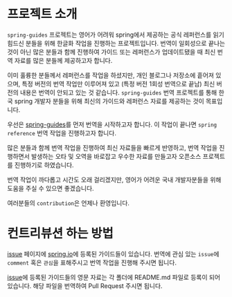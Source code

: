 # 프로젝트 소개
`spring-guides` 프로젝트는 영어가 어려워 spring에서 제공하는 공식 레퍼런스를 읽기 힘드신 분들을 위해 한글화 작업을 진행하는 프로젝트입니다. 번역이 일회성으로 끝나는 것이 아닌 많은 분들과 함께 진행하여 가이드 또는 레퍼런스가 업데이트됐을 때 최신 번역 자료를 많은 분들께 제공하고자 합니다.

이미 훌륭한 분들께서 레퍼런스를 작업을 하셨지만, 개인 블로그나 저장소에 흩어져 있으며, 특정 버전의 번역 작업만 이루어져 있고 (특정 버전 1회성 번역으로 끝남) 최신 버전의 내용은 번역이 안되고 있는 것 같습니다. `spring-guides` 번역 프로젝트를 통해 한국 spring 개발자 분들을 위해 최신의 가이드와 레퍼런스 자료를 제공하는 것이 목표입니다.

우선은 [spring-guides](https://spring.io/guides/)를 먼저 번역을 시작하고자 합니다. 이 작업이 끝나면 `spring reference` 번역 작업을 진행하고자 합니다.

많은 분들과 함께 번역 작업을 진행하여 최신 자료들을 빠르게 반영하고, 번역 작업을 진행하면서 발생하는 오타 및 오역을 바로잡고 우수한 자료를 만들고자 오픈소스 프로젝트를 진행하기로 하였습니다.

번역 작업이 까다롭고 시간도 오래 걸리겠지만, 영어가 어려운 국내 개발자분들을 위해 도움을 주실 수 있으면 좋겠습니다.

여러분들의 `contribution`은 언제나 환영입니다.

# 컨트리뷰션 하는 방법
[issue](https://github.com/Hanope/spring-guides/issues) 페이지에 [spring.io](https://spring.io)에 등록된 가이드들이 있습니다. 번역에 관심 있는 `issue`에 `comment` 혹은 `관심`을 표해주시고 번역 작업을 진행해 주시면 됩니다.

[issue](https://github.com/Hanope/spring-guides/issues)에 등록된 가이드들의 영문 자료는 각 폴더에 README.md 파일로 등록이 되어있습니다. 해당 파일을 번역하여 Pull Request 주시면 됩니다.
